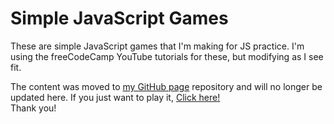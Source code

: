 # Simple JavaScript Games
These are simple JavaScript games that I'm making for JS practice. I'm using the freeCodeCamp YouTube tutorials for these, but modifying as I see fit.

The content was moved to <a href="https://github.com/Mudows/Mudows.github.io">my GitHub page</a> repository and will no longer be updated here.
If you just want to play it, <a href="https://mudows.github.io/simple-games/index.html">Click here!</a>
<br>
Thank you!
